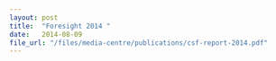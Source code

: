 ```yaml
---
layout: post
title:  "Foresight 2014 "
date:   2014-08-09
file_url: "/files/media-centre/publications/csf-report-2014.pdf"
---
```


